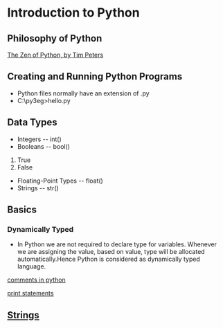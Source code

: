 # Introduction to Python

## Philosophy of Python

[The Zen of Python, by Tim Peters](https://github.com/anilkatragadda/DataEngineeringTraining/blob/87438f4f90c53210c63d36b266137e96afb258a9/The%20Zen%20of%20Python.md)

## Creating and Running Python Programs

 - Python files normally have an extension of .py
 - C:\py3eg\>hello.py


## Data Types

 - Integers -- int()
 - Booleans -- bool()
 1. True
 2. False

 - Floating-Point Types -- float()
 - Strings -- str()

## Basics

### Dynamically Typed
 - In Python we are not required to declare type for variables. Whenever we are assigning the value, based on value, type will be allocated automatically.Hence Python is considered as dynamically typed language.

[comments in python](https://github.com/anilkatragadda/DataEngineeringTraining/blob/84b7dd5bbaa29dbd19cc8b3567a528db14cd493a/comments.md)

[print statements](https://github.com/anilkatragadda/DataEngineeringTraining/blob/b0353faee80e4a9113ca7a6c66cb1f6be49fe6a2/print%20statements.md)

## [Strings]()
